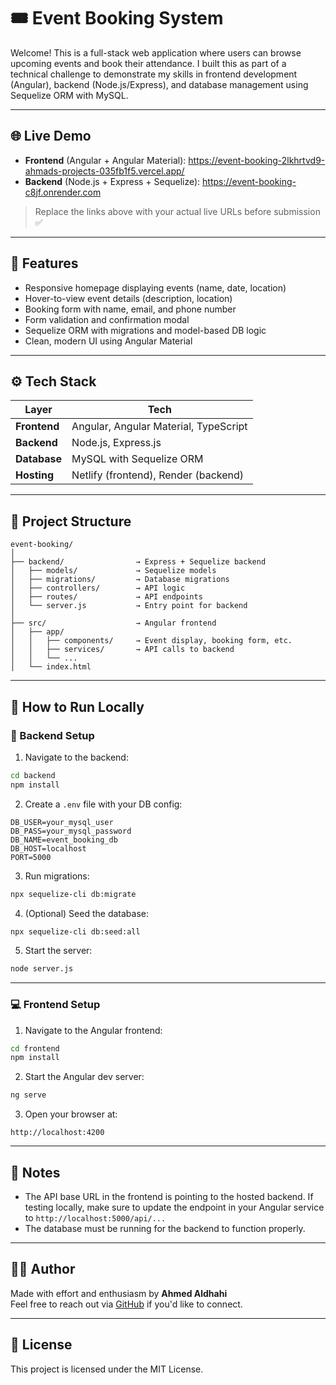 # 🎟️ Event Booking System

Welcome! This is a full-stack web application where users can browse upcoming events and book their attendance. I built this as part of a technical challenge to demonstrate my skills in frontend development (Angular), backend (Node.js/Express), and database management using Sequelize ORM with MySQL.

---

## 🌐 Live Demo

- **Frontend** (Angular + Angular Material): https://event-booking-2lkhrtvd9-ahmads-projects-035fb1f5.vercel.app/
- **Backend** (Node.js + Express + Sequelize): https://event-booking-c8jf.onrender.com

> Replace the links above with your actual live URLs before submission ✅

---

## 🚀 Features

- Responsive homepage displaying events (name, date, location)
- Hover-to-view event details (description, location)
- Booking form with name, email, and phone number
- Form validation and confirmation modal
- Sequelize ORM with migrations and model-based DB logic
- Clean, modern UI using Angular Material

---

## ⚙️ Tech Stack

| Layer        | Tech                                  |
| ------------ | ------------------------------------- |
| **Frontend** | Angular, Angular Material, TypeScript |
| **Backend**  | Node.js, Express.js                   |
| **Database** | MySQL with Sequelize ORM              |
| **Hosting**  | Netlify (frontend), Render (backend)  |

---

## 📁 Project Structure

```
event-booking/
│
├── backend/                → Express + Sequelize backend
│   ├── models/             → Sequelize models
│   ├── migrations/         → Database migrations
│   ├── controllers/        → API logic
│   ├── routes/             → API endpoints
│   └── server.js           → Entry point for backend
│
├── src/                    → Angular frontend
│   ├── app/
│   │   ├── components/     → Event display, booking form, etc.
│   │   ├── services/       → API calls to backend
│   │   └── ...
│   └── index.html
```

---

## 🧪 How to Run Locally

### 🔧 Backend Setup

1. Navigate to the backend:

```bash
cd backend
npm install
```

2. Create a `.env` file with your DB config:

```
DB_USER=your_mysql_user
DB_PASS=your_mysql_password
DB_NAME=event_booking_db
DB_HOST=localhost
PORT=5000
```

3. Run migrations:

```bash
npx sequelize-cli db:migrate
```

4. (Optional) Seed the database:

```bash
npx sequelize-cli db:seed:all
```

5. Start the server:

```bash
node server.js
```

---

### 💻 Frontend Setup

1. Navigate to the Angular frontend:

```bash
cd frontend
npm install
```

2. Start the Angular dev server:

```bash
ng serve
```

3. Open your browser at:

```
http://localhost:4200
```

---

## 📌 Notes

- The API base URL in the frontend is pointing to the hosted backend. If testing locally, make sure to update the endpoint in your Angular service to `http://localhost:5000/api/...`
- The database must be running for the backend to function properly.

---

## 👨‍💻 Author

Made with effort and enthusiasm by **Ahmed Aldhahi**  
Feel free to reach out via [GitHub](https://github.com/AhmedAldhahi) if you'd like to connect.

---

## 📄 License

This project is licensed under the MIT License.
